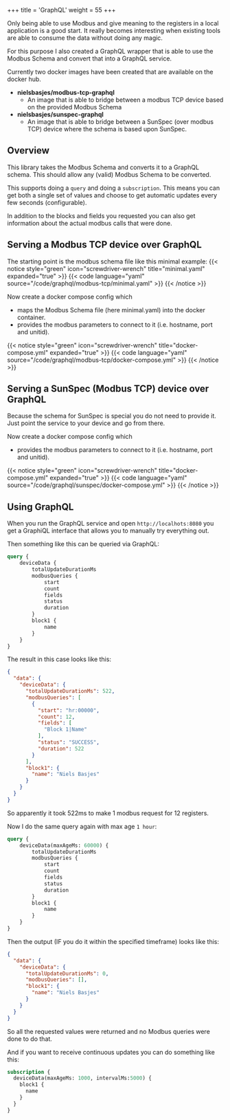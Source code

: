 +++
title = 'GraphQL'
weight = 55
+++

Only being able to use Modbus and give meaning to the registers in a local application is a good start. It really becomes interesting when existing tools are able to consume the data without doing any magic. 

For this purpose I also created a GraphQL wrapper that is able to use the Modbus Schema and convert that into a GraphQL service. 

Currently two docker images have been created that are available on the docker hub.

- **nielsbasjes/modbus-tcp-graphql**
  - An image that is able to bridge between a modbus TCP device based on the provided Modbus Schema
- **nielsbasjes/sunspec-graphql**
  - An image that is able to bridge between a SunSpec (over modbus TCP) device where the schema is based upon SunSpec.

## Overview
This library takes the Modbus Schema and converts it to a GraphQL schema. 
This should allow any (valid) Modbus Schema to be converted. 

This supports doing a `query` and doing a `subscription`. This means you can get both a single set of values and choose to get automatic updates every few seconds (configurable).

In addition to the blocks and fields you requested you can also get information about the actual modbus calls that were done.

## Serving a Modbus TCP device over GraphQL
The starting point is the modbus schema file like this minimal example:
{{< notice style="green" icon="screwdriver-wrench" title="minimal.yaml" expanded="true" >}}
{{< code language="yaml" source="/code/graphql/modbus-tcp/minimal.yaml" >}}
{{< /notice >}}

Now create a docker compose config which 
- maps the Modbus Schema file (here minimal.yaml) into the docker container.
- provides the modbus parameters to connect to it (i.e. hostname, port and unitid).

{{< notice style="green" icon="screwdriver-wrench" title="docker-compose.yml" expanded="true" >}}
{{< code language="yaml" source="/code/graphql/modbus-tcp/docker-compose.yml" >}}
{{< /notice >}}

## Serving a SunSpec (Modbus TCP) device over GraphQL
Because the schema for SunSpec is special you do not need to provide it.
Just point the service to your device and go from there.

Now create a docker compose config which
- provides the modbus parameters to connect to it (i.e. hostname, port and unitid).

{{< notice style="green" icon="screwdriver-wrench" title="docker-compose.yml" expanded="true" >}}
{{< code language="yaml" source="/code/graphql/sunspec/docker-compose.yml" >}}
{{< /notice >}}


## Using GraphQL
When you run the GraphQL service and open `http://localhots:8080` you get a GraphiQL interface that allows you to manually try everything out. 

Then something like this can be queried via GraphQL:
```graphql
query {
    deviceData {
        totalUpdateDurationMs
        modbusQueries {
            start
            count
            fields
            status
            duration
        }
        block1 {
            name
        }
    }
}
```

The result in this case looks like this:

```json
{
  "data": {
    "deviceData": {
      "totalUpdateDurationMs": 522,
      "modbusQueries": [
        {
          "start": "hr:00000",
          "count": 12,
          "fields": [
            "Block 1|Name"
          ],
          "status": "SUCCESS",
          "duration": 522
        }
      ],
      "block1": {
        "name": "Niels Basjes"
      }
    }
  }
}
```
So apparently it took 522ms to make 1 modbus request for 12 registers.

Now I do the same query again with max age `1 hour`:
```graphql
query {
    deviceData(maxAgeMs: 60000) {
        totalUpdateDurationMs
        modbusQueries {
            start
            count
            fields
            status
            duration
        }
        block1 {
            name
        }
    }
}
```

Then the output (IF you do it within the specified timeframe) looks like this:

```json
{
  "data": {
    "deviceData": {
      "totalUpdateDurationMs": 0,
      "modbusQueries": [],
      "block1": {
        "name": "Niels Basjes"
      }
    }
  }
}
```

So all the requested values were returned and no Modbus queries were done to do that.

And if you want to receive continuous updates you can do something like this:
```graphql
subscription {
  deviceData(maxAgeMs: 1000, intervalMs:5000) {
    block1 {
      name
    }
  }
}
```